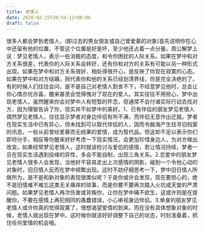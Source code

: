```yaml
---
title: 老情人
date: 2020-02-15T20:54:12+08:00
draft: false
---
```


很多人都会梦到老情人，(即过去的男女朋友或自己曾爱慕的对象)首先说明你在心中还留有他的位置，不管这个位置是好是坏，至少他还占着一点分量。周公解梦上说：梦见老情人，表示一些消极的态度，和令你困扰的人际关系。如果在梦中和对方关系很差，代表你的人际关系会转好，还有你和对方的关系有可能以另一种形式出现。如果在梦中和对方关系很好、相处得很开心，是反映了你现在寂寞的心态。如果在梦中和对方结婚，则代表你和他的关系已经划清界线，你是完全决绝的了。有的时候人们往往会问，是不是自己对老情人割舍不下，不经意梦见他时，总会让你心情亦忧亦喜，醒来甚至会觉得愧对了现在的爱人。其实往往不用担心，梦中出现老情人，虽然醒来你会对梦中人有短暂的怀念，但通常不会付诸实际行动去找对方，因为理智告诉了你，现实并不如梦中的美好。1、已有伴侣的朋友梦见老情人偶然梦见老情人，往往显示梦者对身边伴侣有所不满，而伴侣无意作出迁就。梦者在现实生活中已有异心，但未找到可以取代伴侣的人，因而令脑海产生找寻旧档案的讯息。一些从前曾经爱慕而无结果的爱情，成为暂代品。但这却不足以表示你们即将分手，相反等你醒来好好考虑一下现实情况，会更加珍惜身边人，为对方做出改变。如果经常梦见老情人，这时就该检讨与爱侣的感情，若让情况持续，梦者一旦在现实生活遇到投缘的异性，多会不能自制，出现三角关系。2.恋爱中的朋友梦见老情人很多人会发现，当他好不容易走出上次感情的阴影，碰到一个令他心动的对象时，旧日情人反而在梦中频繁出现。这时不妨仔细思考一下，梦中旧日情人所做所为，是不是和新对象的表现很类似呢？于是你或许会发现，现在要担心的，绝不是旧情难不难忘这类无关痛痒的琐事，而是你要不要再次踏入火坑或天堂的严肃问题。如果梦见老情人再次伤害或背叛你，让你在梦中痛不欲生，这或许则是在提醒你，不要在感情上再犯相同的愚蠢错误，小心审视身边伴侣。3.单身的朋友梦见老情人或许你真的觉得寂寞了，很想渴望爱情的到来。而在没有具体想象对象的时候，老情人就出现在梦中。这时候你就该好好调整下自己的状态，时刻准备着，抓住任何爱情的机会哦。